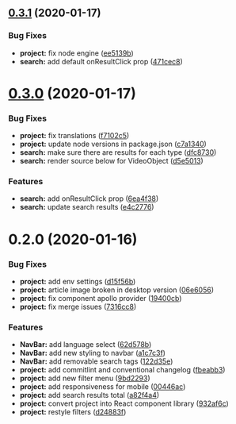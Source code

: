 <a name="0.3.1"></a>
## [0.3.1](https://github.com/Videodock/trompa-multimodal-component/compare/v0.3.0...v0.3.1) (2020-01-17)


### Bug Fixes

* **project:** fix node engine ([ee5139b](https://github.com/Videodock/trompa-multimodal-component/commit/ee5139b))
* **search:** add default onResultClick prop ([471cec8](https://github.com/Videodock/trompa-multimodal-component/commit/471cec8))



<a name="0.3.0"></a>
# [0.3.0](https://github.com/Videodock/trompa-multimodal-component/compare/v0.2.0...v0.3.0) (2020-01-17)


### Bug Fixes

* **project:** fix translations ([f7102c5](https://github.com/Videodock/trompa-multimodal-component/commit/f7102c5))
* **project:** update node versions in package.json ([c7a1340](https://github.com/Videodock/trompa-multimodal-component/commit/c7a1340))
* **search:** make sure there are results for each type ([dfc8730](https://github.com/Videodock/trompa-multimodal-component/commit/dfc8730))
* **search:** render source below for VideoObject ([d5e5013](https://github.com/Videodock/trompa-multimodal-component/commit/d5e5013))


### Features

* **search:** add onResultClick prop ([6ea4f38](https://github.com/Videodock/trompa-multimodal-component/commit/6ea4f38))
* **search:** update search results ([e4c2776](https://github.com/Videodock/trompa-multimodal-component/commit/e4c2776))



<a name="0.2.0"></a>
# 0.2.0 (2020-01-16)


### Bug Fixes

* **project:** add env settings ([d15f56b](https://github.com/Videodock/trompa-multimodal-component/commit/d15f56b))
* **project:** article image broken in desktop version ([06e6056](https://github.com/Videodock/trompa-multimodal-component/commit/06e6056))
* **project:** fix component apollo provider ([19400cb](https://github.com/Videodock/trompa-multimodal-component/commit/19400cb))
* **project:** fix merge issues ([7316cc8](https://github.com/Videodock/trompa-multimodal-component/commit/7316cc8))


### Features

* **NavBar:** add language select ([62d578b](https://github.com/Videodock/trompa-multimodal-component/commit/62d578b))
* **NavBar:** add new styling to navbar ([a1c7c3f](https://github.com/Videodock/trompa-multimodal-component/commit/a1c7c3f))
* **NavBar:** add removable search tags ([122d35e](https://github.com/Videodock/trompa-multimodal-component/commit/122d35e))
* **project:** add commitlint and conventional changelog ([fbeabb3](https://github.com/Videodock/trompa-multimodal-component/commit/fbeabb3))
* **project:** add new filter menu ([9bd2293](https://github.com/Videodock/trompa-multimodal-component/commit/9bd2293))
* **project:** add responsiveness for mobile ([00446ac](https://github.com/Videodock/trompa-multimodal-component/commit/00446ac))
* **project:** add search results total ([a82f4a4](https://github.com/Videodock/trompa-multimodal-component/commit/a82f4a4))
* **project:** convert project into React component library ([932af6c](https://github.com/Videodock/trompa-multimodal-component/commit/932af6c))
* **project:** restyle filters ([d24883f](https://github.com/Videodock/trompa-multimodal-component/commit/d24883f))




